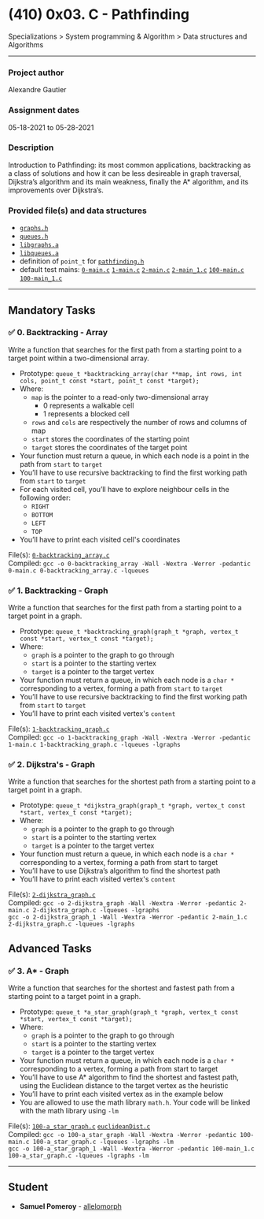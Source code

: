 # (410) 0x03. C - Pathfinding
Specializations > System programming & Algorithm > Data structures and Algorithms

---

### Project author
Alexandre Gautier

### Assignment dates
05-18-2021 to 05-28-2021

### Description
Introduction to Pathfinding: its most common applications, backtracking as a class of solutions and how it can be less desireable in graph traversal, Dijkstra’s algorithm and its main weakness, finally the A* algorithm, and its improvements over Dijkstra’s.

### Provided file(s) and data structures
* [`graphs.h`](./graphs.h)
* [`queues.h`](./queues.h)
* [`libgraphs.a`](./libgraphs.a)
* [`libqueues.a`](./libqueues.a)
* definition of `point_t` for [`pathfinding.h`](./pathfinding.h)
* default test mains: [`0-main.c`](./tests/0-main.c) [`1-main.c`](./tests/1-main.c) [`2-main.c`](./tests/2-main.c) [`2-main_1.c`](./tests/2-main_1.c) [`100-main.c`](./tests/100-main.c) [`100-main_1.c`](./tests/100-main_1.c)

---

## Mandatory Tasks

### :white_check_mark: 0. Backtracking - Array
Write a function that searches for the first path from a starting point to a target point within a two-dimensional array.

* Prototype: `queue_t *backtracking_array(char **map, int rows, int cols, point_t const *start, point_t const *target);`
* Where:
    * `map` is the pointer to a read-only two-dimensional array
        * 0 represents a walkable cell
        * 1 represents a blocked cell
    * `rows` and `cols` are respectively the number of rows and columns of map
    * `start` stores the coordinates of the starting point
    * `target` stores the coordinates of the target point
* Your function must return a queue, in which each node is a point in the path from `start` to `target`
* You’ll have to use recursive backtracking to find the first working path from `start` to `target`
* For each visited cell, you’ll have to explore neighbour cells in the following order:
    * `RIGHT`
    * `BOTTOM`
    * `LEFT`
    * `TOP`
* You’ll have to print each visited cell's coordinates

File(s): [`0-backtracking_array.c`](./0-backtracking_array.c)\
Compiled: `gcc -o 0-backtracking_array -Wall -Wextra -Werror -pedantic 0-main.c 0-backtracking_array.c -lqueues`

### :white_check_mark: 1. Backtracking - Graph
Write a function that searches for the first path from a starting point to a target point in a graph.

* Prototype: `queue_t *backtracking_graph(graph_t *graph, vertex_t const *start, vertex_t const *target);`
* Where:
    * `graph` is a pointer to the graph to go through
    * `start` is a pointer to the starting vertex
    * `target` is a pointer to the target vertex
* Your function must return a queue, in which each node is a `char *` corresponding to a vertex, forming a path from `start` to `target`
* You’ll have to use recursive backtracking to find the first working path from `start` to `target`
* You’ll have to print each visited vertex's `content`

File(s): [`1-backtracking_graph.c`](./1-backtracking_graph.c)\
Compiled: `gcc -o 1-backtracking_graph -Wall -Wextra -Werror -pedantic 1-main.c 1-backtracking_graph.c -lqueues -lgraphs`

### :white_check_mark: 2. Dijkstra's - Graph
Write a function that searches for the shortest path from a starting point to a target point in a graph.

* Prototype: `queue_t *dijkstra_graph(graph_t *graph, vertex_t const *start, vertex_t const *target);`
* Where:
    * `graph` is a pointer to the graph to go through
    * `start` is a pointer to the starting vertex
    * `target` is a pointer to the target vertex
* Your function must return a queue, in which each node is a `char *` corresponding to a vertex, forming a path from start to target
* You’ll have to use Dijkstra’s algorithm to find the shortest path
* You’ll have to print each visited vertex's `content`

File(s): [`2-dijkstra_graph.c`](./2-dijkstra_graph.c)\
Compiled: `gcc -o 2-dijkstra_graph -Wall -Wextra -Werror -pedantic 2-main.c 2-dijkstra_graph.c -lqueues -lgraphs`\
`gcc -o 2-dijkstra_graph_1 -Wall -Wextra -Werror -pedantic 2-main_1.c 2-dijkstra_graph.c -lqueues -lgraphs`

## Advanced Tasks

### :white_check_mark: 3. A* - Graph
Write a function that searches for the shortest and fastest path from a starting point to a target point in a graph.

* Prototype: `queue_t *a_star_graph(graph_t *graph, vertex_t const *start, vertex_t const *target);`
* Where:
    * `graph` is a pointer to the graph to go through
    * `start` is a pointer to the starting vertex
    * `target` is a pointer to the target vertex
* Your function must return a queue, in which each node is a `char *` corresponding to a vertex, forming a path from start to target
* You’ll have to use A* algorithm to find the shortest and fastest path, using the Euclidean distance to the target vertex as the heuristic
* You’ll have to print each visited vertex as in the example below
* You are allowed to use the math library `math.h`. Your code will be linked with the math library using `-lm`

File(s): [`100-a_star_graph.c`](./100-a_star_graph.c) [`euclideanDist.c`](./euclideanDist.c)\
Compiled: `gcc -o 100-a_star_graph -Wall -Wextra -Werror -pedantic 100-main.c 100-a_star_graph.c -lqueues -lgraphs -lm`\
`gcc -o 100-a_star_graph_1 -Wall -Wextra -Werror -pedantic 100-main_1.c 100-a_star_graph.c -lqueues -lgraphs -lm`

---

## Student
* **Samuel Pomeroy** - [allelomorph](github.com/allelomorph)
